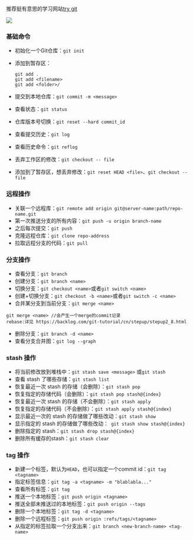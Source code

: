 推荐挺有意思的学习网站[try git](https://try.github.io/)

![](/home/livio/Code/blog/UI-Mario.github.io/resource/git_command.png)

### 基础命令

- 初始化一个Git仓库：`git init`

- 添加到暂存区：

  ```
  git add .
  git add <filename>
  git add <folder>/
  ```

- 提交到本地仓库：`git commit -m <message>`

- 查看状态：`git status`

- 仓库版本号切换：`git reset --hard commit_id`

- 查看提交历史：`git log`

- 查看历史命令：`git reflog`

- 丢弃工作区的修改：`git checkout -- file`

- 添加到了暂存区，想丢弃修改：`git reset HEAD <file>`、``git checkout -- file``

### 远程操作

- 关联一个远程库：`git remote add origin git@server-name:path/repo-name.git`
- 第一次推送分支的所有内容：`git push -u origin branch-name`
- 之后每次提交：`git push`
- 克隆远程仓库：`git clone repo-address`
- 拉取远程分支的代码：`git pull`

### 分支操作

- 查看分支：`git branch`
- 创建分支：`git branch <name>`
- 切换分支：`git checkout <name>`或者`git switch <name>`
- 创建+切换分支：`git checkout -b <name>`或者`git switch -c <name>`
- 合并某分支到当前分支：`git merge <name>`

```
git merge <name> //会产生一个merge的commit记录
rebase:详见 https://backlog.com/git-tutorial/cn/stepup/stepup2_8.html
```

- 删除分支：`git branch -d <name>`
- 查看分支合并图：`git log --graph`

### stash 操作

- 将当前修改放到堆栈中：`git stash save <message>` 或`git stash`
- 查看 stash 了哪些存储：`git stash list`
- 恢复最近一次 stash 的存储（会删除）：`git stash pop`
- 恢复指定的存储代码（会删除）：`git stash pop stash@{index}`
- 恢复最近一次 stash 的存储（不会删除）：`git stash apply`
- 恢复指定的存储代码（不会删除）：`git stash apply stash@{index}`
- 显示最近一次的 stash 的存储做了哪些改动：` git stash show `
- 显示指定的 stash 的存储做了哪些改动：` git stash show stash@{index}`
- 删除指定的 stash：`git stash drop stash@{index}`
- 删除所有缓存的stash：`git stash clear`

### tag 操作

- 新建一个标签，默认为`HEAD`，也可以指定一个commit id：`git tag <tagname>`
- 指定标签信息：`git tag -a <tagname> -m "blablabla..."`
- 查看所有标签：`git tag`
- 推送一个本地标签：`git push origin <tagname>`
- 推送全部未推送过的本地标签：`git push origin --tags`
- 删除一个本地标签：`git tag -d <tagname>`
- 删除一个远程标签：`git push origin :refs/tags/<tagname>`
- 从指定的标签拉取一个分支出来：`git branch <new-branch-name> <tag-name> `